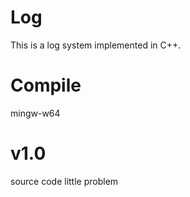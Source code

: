 # Log
This is a log system implemented in C++.

# Compile
mingw-w64

# v1.0
source code 
little problem
